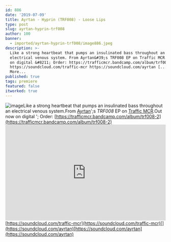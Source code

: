 ```yaml
---
id: 886
date: '2019-07-09'
title: Ayrtan - Hyprin (TRF008) - Loose Lips
type: post
slug: ayrtan-hyprin-trf008
author: 100
banner:
  - imported/ayrtan-hyprin-trf008/image886.jpeg
description: >-
  Like a strong heartbeat that pumps an insulinated bass throughout an
  electrical venous system. From Ayrtan&#39;s TRF008 EP on Traffic MCR. Out now
  on digital &#8211; Order: https://trafficmcr.bandcamp.com/album/trf008-2
  https://soundcloud.com/traffic-mcr https://soundcloud.com/ayrtan [...]Read
  More...
published: true
tags: premiere
featured: false
itworked: true
---
```

![image](../imported/ayrtan-hyprin-trf008/image886.jpeg)Like a strong heartbeat that pumps an insulinated bass throughout an electrical venous system.From [Ayrtan](https://www.residentadvisor.net/dj/ayrtan)';s _TRF008_ EP on [Traffic MCR](https://trafficmcr.bandcamp.com).Out now on digital '; Order: [](https://trafficmcr.bandcamp.com/album/trf008-2)[https://trafficmcr.bandcamp.com/album/trf008-2](https://trafficmcr.bandcamp.com/album/trf008-2)<iframe width='100%' height='300' scrolling='no' frameborder='no' allow='autoplay' src='https://w.soundcloud.com/player/?url=https%3A//api.soundcloud.com/tracks/648650384&color=%23ff5500&auto_play=false&hide_related=false&show_comments=true&show_user=true&show_reposts=false&show_teaser=true'></iframe>[](https://soundcloud.com/traffic-mcr)[https://soundcloud.com/traffic-mcr](https://soundcloud.com/traffic-mcr)[](https://soundcloud.com/ayrtan)[https://soundcloud.com/ayrtan](https://soundcloud.com/ayrtan)